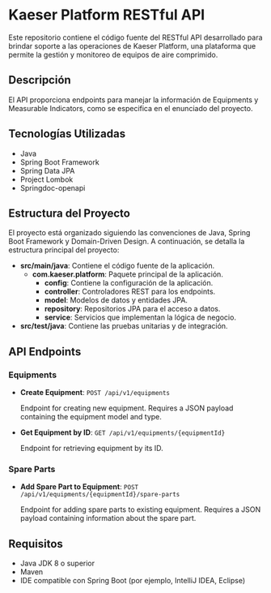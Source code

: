 # Kaeser Platform RESTful API

Este repositorio contiene el código fuente del RESTful API desarrollado para brindar soporte a las operaciones de Kaeser Platform, una plataforma que permite la gestión y monitoreo de equipos de aire comprimido.

## Descripción

El API proporciona endpoints para manejar la información de Equipments y Measurable Indicators, como se especifica en el enunciado del proyecto.

## Tecnologías Utilizadas

- Java
- Spring Boot Framework
- Spring Data JPA
- Project Lombok
- Springdoc-openapi

## Estructura del Proyecto

El proyecto está organizado siguiendo las convenciones de Java, Spring Boot Framework y Domain-Driven Design. A continuación, se detalla la estructura principal del proyecto:

- **src/main/java**: Contiene el código fuente de la aplicación.
  - **com.kaeser.platform**: Paquete principal de la aplicación.
    - **config**: Contiene la configuración de la aplicación.
    - **controller**: Controladores REST para los endpoints.
    - **model**: Modelos de datos y entidades JPA.
    - **repository**: Repositorios JPA para el acceso a datos.
    - **service**: Servicios que implementan la lógica de negocio.
- **src/test/java**: Contiene las pruebas unitarias y de integración.

## API Endpoints

### Equipments

- **Create Equipment**: `POST /api/v1/equipments`

    Endpoint for creating new equipment. Requires a JSON payload containing the equipment model and type.

- **Get Equipment by ID**: `GET /api/v1/equipments/{equipmentId}`

    Endpoint for retrieving equipment by its ID.

### Spare Parts

- **Add Spare Part to Equipment**: `POST /api/v1/equipments/{equipmentId}/spare-parts`

    Endpoint for adding spare parts to existing equipment. Requires a JSON payload containing information about the spare part.

## Requisitos

- Java JDK 8 o superior
- Maven
- IDE compatible con Spring Boot (por ejemplo, IntelliJ IDEA, Eclipse)

